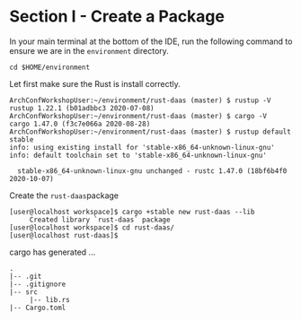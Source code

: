 # Section I - Create a Package

In your main terminal at the bottom of the IDE, run the following command to ensure we are in the `environment` directory.

```text
cd $HOME/environment
```

Let first make sure the Rust is install correctly.

```text
ArchConfWorkshopUser:~/environment/rust-daas (master) $ rustup -V
rustup 1.22.1 (b01adbbc3 2020-07-08)
ArchConfWorkshopUser:~/environment/rust-daas (master) $ cargo -V
cargo 1.47.0 (f3c7e066a 2020-08-28)
ArchConfWorkshopUser:~/environment/rust-daas (master) $ rustup default stable
info: using existing install for 'stable-x86_64-unknown-linux-gnu'
info: default toolchain set to 'stable-x86_64-unknown-linux-gnu'

  stable-x86_64-unknown-linux-gnu unchanged - rustc 1.47.0 (18bf6b4f0 2020-10-07)
```

Create the `rust-daas`package

```text
[user@localhost workspace]$ cargo +stable new rust-daas --lib
     Created library `rust-daas` package
[user@localhost workspace]$ cd rust-daas/
[user@localhost rust-daas]$
```

cargo has generated ...

```text
.
|-- .git
|-- .gitignore
|-- src
     |-- lib.rs
|-- Cargo.toml
```

